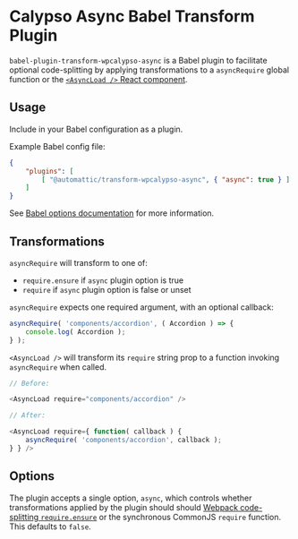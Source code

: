 Calypso Async Babel Transform Plugin
====================================

`babel-plugin-transform-wpcalypso-async` is a Babel plugin to facilitate optional
code-splitting by applying transformations to a `asyncRequire` global function or the
[`<AsyncLoad />` React component](https://github.com/Automattic/wp-calypso/tree/HEAD/client/components/async-load).

## Usage

Include in your Babel configuration as a plugin.

Example Babel config file:

```json
{
	"plugins": [
		[ "@automattic/transform-wpcalypso-async", { "async": true } ]
	]
}
```

See [Babel options documentation](http://babeljs.io/docs/usage/options/) for more information.

## Transformations

`asyncRequire` will transform to one of:
- `require.ensure` if `async` plugin option is true
- `require` if `async` plugin option is false or unset

`asyncRequire` expects one required argument, with an optional callback:

```js
asyncRequire( 'components/accordion', ( Accordion ) => {
	console.log( Accordion );
} );
```

`<AsyncLoad />` will transform its `require` string prop to a function invoking `asyncRequire` when called.

```js
// Before:

<AsyncLoad require="components/accordion" />

// After:

<AsyncLoad require={ function( callback ) {
	asyncRequire( 'components/accordion', callback );
} } />
```

## Options

The plugin accepts a single option, `async`, which controls whether transformations applied by the plugin should should [Webpack code-splitting `require.ensure`](https://webpack.github.io/docs/code-splitting.html) or the synchronous CommonJS `require` function. This defaults to `false`.
